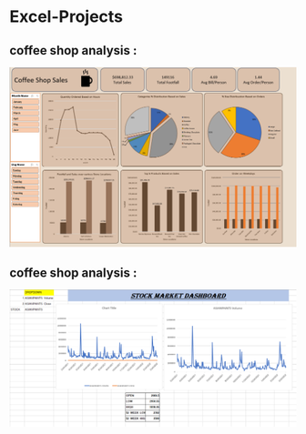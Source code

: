 # Excel-Projects

## coffee shop analysis :

!["Alt text"](coffe.PNG)

## coffee shop analysis :
!["Alt text"](stock.PNG)

